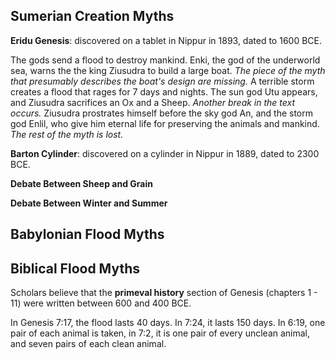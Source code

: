 
## Sumerian Creation Myths
**Eridu Genesis**: discovered on a tablet in Nippur in 1893, dated to 1600 BCE. 

The gods send a flood to destroy mankind. Enki, the god of the underworld sea, warns the the king Ziusudra to build a large boat. *The piece of the myth that presumably describes the boat's design are missing.* A terrible storm creates a flood that rages for 7 days and nights. The sun god Utu appears, and Ziusudra sacrifices an Ox and a Sheep. *Another break in the text occurs.* Ziusudra prostrates himself before the sky god An, and the storm god Enlil, who give him eternal life for preserving the animals and mankind. *The rest of the myth is lost.*



**Barton Cylinder**: discovered on a cylinder in Nippur in 1889, dated to 2300 BCE.

**Debate Between Sheep and Grain**

**Debate Between Winter and Summer**

## Babylonian Flood Myths


## Biblical Flood Myths
Scholars believe that the **primeval history** section of Genesis (chapters 1 - 11) were written between 600 and 400 BCE.

In Genesis 7:17, the flood lasts 40 days. In 7:24, it lasts 150 days. In 6:19, one pair of each animal is taken, in 7:2, it is one pair of every unclean animal, and seven pairs of each clean animal.




